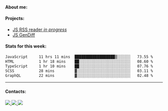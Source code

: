 #### About me:

#### Projects:
- [JS RSS reader *in progress*](https://github.com/GKoil/frontend-project-lvl3)
- [JS GenDiff](https://github.com/GKoil/GenDiff)

#### Stats for this week:
<!--START_SECTION:waka-->

```txt
JavaScript     11 hrs 11 mins  ██████████████████▒░░░░░░   73.55 %
HTML           1 hr 18 mins    ██░░░░░░░░░░░░░░░░░░░░░░░   08.60 %
TypeScript     1 hr 10 mins    ██░░░░░░░░░░░░░░░░░░░░░░░   07.76 %
SCSS           28 mins         ▓░░░░░░░░░░░░░░░░░░░░░░░░   03.11 %
GraphQL        22 mins         ▓░░░░░░░░░░░░░░░░░░░░░░░░   02.48 %
```

<!--END_SECTION:waka-->
---
#### Contacts:

<a target='_blank' title='LinkedIn' href="https://www.linkedin.com/in/gkoil/">
  <img src="https://img.shields.io/badge/LinkedIn-0077B5?style=for-the-badge&logo=linkedin&logoColor=white" />
</a>
<a target='_blank' title='Telegram' href="https://t.me/gkoil">
  <img src="https://img.shields.io/badge/Telegram-2CA5E0?style=for-the-badge&logo=telegram&logoColor=white" />
</a>
<a target='_blank' title='Gmail' href="mailto: gk.grigorev@gmail.com">
  <img src="https://img.shields.io/badge/Gmail-D14836?style=for-the-badge&logo=gmail&logoColor=white" />
</a>

